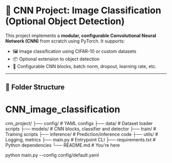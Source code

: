 # 🧠 CNN Project: Image Classification (Optional Object Detection)

This project implements a **modular, configurable Convolutional Neural Network (CNN)** from scratch using PyTorch. It supports:
- 🖼️ Image classification using CIFAR-10 or custom datasets
- 📦 Optional extension to object detection
- 🔧 Configurable CNN blocks, batch norm, dropout, learning rate, etc.

---

## 📁 Folder Structure

# CNN_image_classification

cnn_project/
├── config/ # YAML configs
├── data/ # Dataset loader scripts
├── models/ # CNN blocks, classifier and detector
├── train/ # Training scripts
├── inference/ # Prediction/inference code
├── utils/ # Logging, metrics
├── main.py # Entrypoint CLI
├── requirements.txt # Python dependencies
└── README.md # You're here

python main.py --config config/default.yaml
